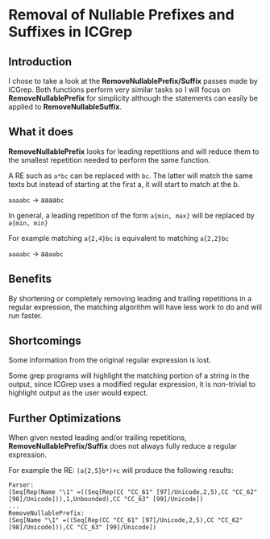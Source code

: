 # Removal of Nullable Prefixes and Suffixes in ICGrep


## Introduction

I chose to take a look at the **RemoveNullablePrefix/Suffix** passes made by ICGrep.
Both functions perform very similar tasks so I will focus on **RemoveNullablePrefix** for simplicity although the statements can easily be applied to **RemoveNullableSuffix**.

## What it does

**RemoveNullablePrefix** looks for leading repetitions and will reduce them to the
smallest repetition needed to perform the same function.

A RE such as ````a*bc```` can be replaced with ````bc````. The latter will match
the same texts but instead of starting at the first a, it will start to match
at the b.

  ``aaaabc`` -> aaaa``bc``

In general, a leading repetition of the form ````a{min, max}```` will be
replaced by ````a{min, min}````

For example matching ````a{2,4}bc```` is equivalent to matching ````a{2,2}bc````

  ``aaaabc`` -> aa``aabc``

## Benefits

By shortening or completely removing leading and trailing repetitions in a
regular expression, the matching algorithm will have less work to do and will
run faster.

## Shortcomings

Some information from the original regular expression is lost.

Some grep programs will highlight the matching portion of a string in the
output, since ICGrep uses a modified regular expression, it is
non-trivial to highlight output as the user would expect.

## Further Optimizations

When given nested leading and/or trailing repetitions, **RemoveNullablePrefix/Suffix**
does not always fully reduce a regular expression.

For example the RE: ````(a{2,5}b*)+c```` will produce the following results:

````
Parser:
(Seq[Rep(Name "\1" =((Seq[Rep(CC "CC_61" [97]/Unicode,2,5),CC "CC_62" [98]/Unicode])),1,Unbounded),CC "CC_63" [99]/Unicode])
...
RemoveNullablePrefix:
(Seq[Name "\1" =((Seq[Rep(CC "CC_61" [97]/Unicode,2,5),CC "CC_62" [98]/Unicode])),CC "CC_63" [99]/Unicode])
````
